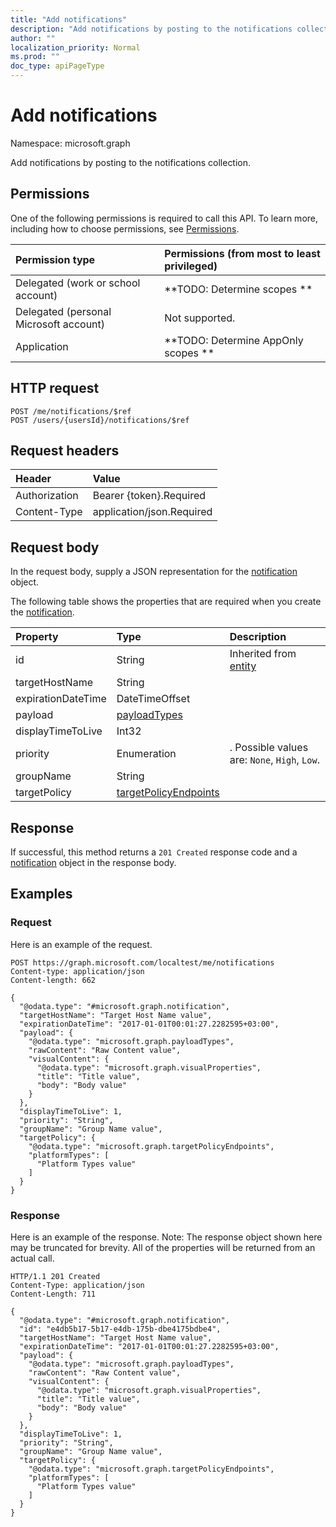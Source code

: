 ```yaml
---
title: "Add notifications"
description: "Add notifications by posting to the notifications collection."
author: ""
localization_priority: Normal
ms.prod: ""
doc_type: apiPageType
---
```


# Add notifications

Namespace: microsoft.graph

Add notifications by posting to the notifications collection.

## Permissions
One of the following permissions is required to call this API. To learn more, including how to choose permissions, see [Permissions](/concepts/permissions-reference.md).

|Permission type|Permissions (from most to least privileged)|
|:---|:---|
|Delegated (work or school account)|**TODO: Determine scopes **|
|Delegated (personal Microsoft account)|Not supported.|
|Application|**TODO: Determine AppOnly scopes **|

## HTTP request
<!-- {
  "blockType": "ignored"
}
-->
``` http
POST /me/notifications/$ref
POST /users/{usersId}/notifications/$ref
```

## Request headers
|Header|Value|
|:---|:---|
|Authorization|Bearer {token}.Required|
|Content-Type|application/json.Required|

## Request body
In the request body, supply a JSON representation for the [notification](../resources/notification.md) object.

The following table shows the properties that are required when you create the [notification](../resources/notification.md).

|Property|Type|Description|
|:---|:---|:---|
|id|String| Inherited from [entity](../resources/entity.md)|
|targetHostName|String||
|expirationDateTime|DateTimeOffset||
|payload|[payloadTypes](../resources/payloadtypes.md)||
|displayTimeToLive|Int32||
|priority|Enumeration|. Possible values are: `None`, `High`, `Low`.|
|groupName|String||
|targetPolicy|[targetPolicyEndpoints](../resources/targetpolicyendpoints.md)||



## Response
If successful, this method returns a `201 Created` response code and a [notification](../resources/notification.md) object in the response body.

## Examples

### Request
Here is an example of the request.
<!-- {
  "blockType": "request",
  "name": "create_notification_from_"
}
-->
``` http
POST https://graph.microsoft.com/localtest/me/notifications
Content-type: application/json
Content-length: 662

{
  "@odata.type": "#microsoft.graph.notification",
  "targetHostName": "Target Host Name value",
  "expirationDateTime": "2017-01-01T00:01:27.2282595+03:00",
  "payload": {
    "@odata.type": "microsoft.graph.payloadTypes",
    "rawContent": "Raw Content value",
    "visualContent": {
      "@odata.type": "microsoft.graph.visualProperties",
      "title": "Title value",
      "body": "Body value"
    }
  },
  "displayTimeToLive": 1,
  "priority": "String",
  "groupName": "Group Name value",
  "targetPolicy": {
    "@odata.type": "microsoft.graph.targetPolicyEndpoints",
    "platformTypes": [
      "Platform Types value"
    ]
  }
}
```

### Response
Here is an example of the response. Note: The response object shown here may be truncated for brevity. All of the properties will be returned from an actual call.
<!-- {
  "blockType": "response",
  "truncated": true,
  "@odata.type": "microsoft.graph.notification"
}
-->
``` http
HTTP/1.1 201 Created
Content-Type: application/json
Content-Length: 711

{
  "@odata.type": "#microsoft.graph.notification",
  "id": "e4db5b17-5b17-e4db-175b-dbe4175bdbe4",
  "targetHostName": "Target Host Name value",
  "expirationDateTime": "2017-01-01T00:01:27.2282595+03:00",
  "payload": {
    "@odata.type": "microsoft.graph.payloadTypes",
    "rawContent": "Raw Content value",
    "visualContent": {
      "@odata.type": "microsoft.graph.visualProperties",
      "title": "Title value",
      "body": "Body value"
    }
  },
  "displayTimeToLive": 1,
  "priority": "String",
  "groupName": "Group Name value",
  "targetPolicy": {
    "@odata.type": "microsoft.graph.targetPolicyEndpoints",
    "platformTypes": [
      "Platform Types value"
    ]
  }
}
```

